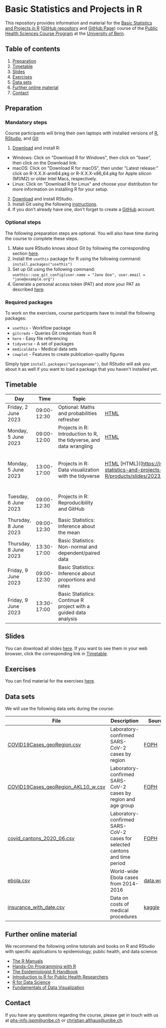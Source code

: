 # Basic Statistics and Projects in R

This repository provides information and material for the [Basic Statistics and Projects in R](https://zuw.me/kurse/dt.php?kid=4474) ([GitHub repository](https://github.com/ISPMBern/basic-statistics-and-projects-in-R) and [GitHub Page](https://ispmbern.github.io/basic-statistics-and-projects-in-R)) course of the [Public Health Sciences Course Program](https://www.medizin.unibe.ch/studies/study_programs/phs_course_program) at the [University of Bern](https://www.unibe.ch).

## Table of contents

1. [Preparation](#preparation)
2. [Timetable](#timetable)
3. [Slides](#slides)
4. [Exercises](#exercises)
5. [Data sets](#data-sets)
6. [Further online material](#further-online-material)
7. [Contact](#contact)

## Preparation

### Mandatory steps

Course participants will bring their own laptops with installed versions of [R](https://www.r-project.org), [RStudio](https://posit.co/products/open-source/rstudio), and [Git](https://git-scm.com):

1. [Download](https://cloud.r-project.org) and install R:
 - Windows: Click on "Download R for Windows", then click on "base", then click on the Download link.
 - macOS: Click on "Download R for macOS", then under "Latest release:" click on R-X.X.X-arm64.pkg or R-X.X.X-x86_64.pkg for Apple silicon (M1/M2) or older Intel Macs, respectively.
 - Linux: Click on "Download R for Linux" and choose your distribution for more information on installing R for your setup.
2. [Download](https://posit.co/download/rstudio-desktop) and install RStudio.
3. Install Git using the following [instructions](https://happygitwithr.com/install-git.html).
4. If you don’t already have one, don't forget to create a [GitHub](https://github.com) account.

### Optional steps

The following preparation steps are optional. You will also have time during the course to complete these steps.

1. Make sure RStudio knows about Git by following the corresponding section [here](https://sites.northwestern.edu/researchcomputing/resources/using-git-and-github-with-r-rstudio).
2. Install the `usethis` package for R using the following command: `install.packages("usethis")`
3. Set up Git using the following command:
`usethis::use_git_config(user.name = "Jane Doe", user.email = "jane@example.org")`
4. Generate a personal access token (PAT) and store your PAT as described [here](https://happygitwithr.com/https-pat.html#get-a-pat).

### Required packages

To work on the exercises, course participants have to install the following packages:

- `usethis` - Workflow package
- `gitcreds` - Queries Git credentials from R
- `here` - Easy file referencing
- `tidyverse` - A set of packages
- `medicaldata` - Medical data sets
- `cowplot` - Features to create publication-quality figures

Simply type `install.packages("packagename")`, but RStudio will ask you about it as well if you want to load a package that you haven't installed yet.

## Timetable

Day | Time | Topic | Slides | Lecturer(s)
--- | ---- | ----- | ------ | -----------
Friday, 2 June 2023 | 09:00-12:30 | Optional: Maths and probabilities refresher | [HTML](https://ispmbern.github.io/basic-statistics-and-projects-in-R/products/slides/2023_course_slides_refresher.html) | Ben Spycher
Monday, 5 June 2023 | 09:00-12:00 | Projects in R: Introduction to R, the tidyverse, and data wrangling | [HTML](https://ispmbern.github.io/basic-statistics-and-projects-in-R/products/slides/2023_course_slides_01_wrangling.html) | Christian Althaus, Alan Haynes
Monday, 5 June 2023 | 13:00-17:00 | Projects in R: Data visualization with the tidyverse | [HTML](https://ispmbern.github.io/basic-statistics-and-projects-in-R/products/slides/2023_course_slides_02_dataviz_withoutsolution.html) [HTML]((https://ispmbern.github.io/basic-statistics-and-projects-in-R/products/slides/2023_course_slides_02_dataviz.html) | Christian Althaus, Judith Bouman, Martin Wohlfender
Tuesday, 6 June 2023 | 09:00-12:30 | Projects in R: Reproducibility and GitHub | | Christian Althaus, Alan Haynes
Thursday, 8 June 2023 | 09:00-12:30 | Basic Statistics: Inference about the mean | | Ben Spycher
Thursday, 8 June 2023 | 13:30-17:00 | Basic Statistics: Non-normal and dependent/paired data | | Beatriz Vidondo
Friday, 9 June 2023 | 09:00-12:30 | Basic Statistics: Inference about proportions and rates | | Ben Spycher
Friday, 9 June 2023 | 13:30-17:00 | Basic Statistics: Continue R project with a guided data analysis | | Ben Spycher, Beatriz Vidondo

## Slides

You can download all slides [here](https://github.com/ISPMBern/basic-statistics-and-projects-in-R/blob/main/products/slides). If you want to see them in your web browser, click the corresponding link in [Timetable](#timetable).

## Exercises

You can find material for the exercises [here](https://github.com/ISPMBern/basic-statistics-and-projects-in-R/blob/main/products/exercises).

## Data sets

We will use the following data sets during the course:

File | Description | Source | Exercise 
---- | ----------- | ------ | --------
[COVID19Cases_geoRegion.csv](data/raw/COVID19Cases_geoRegion.csv) | Laboratory-confirmed SARS-CoV-2 cases by region | [FOPH](https://www.covid19.admin.ch) | -
[COVID19Cases_geoRegion_AKL10_w.csv](data/raw/COVID19Cases_geoRegion_AKL10_w.csv) | Laboratory-confirmed SARS-CoV-2 cases by region and age group | [FOPH](https://www.covid19.admin.ch) | -
[covid_cantons_2020_06.csv](data/processed/covid_cantons_2020_06.csv) | Laboratory-confirmed SARS-CoV-2 cases for selected cantons and time period | [FOPH](https://www.covid19.admin.ch) | -
[ebola.csv](data/raw/ebola.csv) | World-wide Ebola cases from 2014-2016  | [data.world](https://data.world/brianray/ebola-cases) | 4
[insurance_with_date.csv](data/raw/insurance_with_date.csv) | Data on costs of medical procedures | [kaggle](https://www.kaggle.com/datasets/mirichoi0218/insurance?resource=download) | 5

## Further online material

We recommend the following online tutorials and books on R and RStudio with specific applications to epidemiology, public health, and data science:

- [The R Manuals](https://rstudio.github.io/r-manuals/)
- [Hands-On Programming with R](https://rstudio-education.github.io/hopr)
- [The Epidemiologist R Handbook](https://epirhandbook.com/en/)
- [Introduction to R for Public Health Researchers](https://jhudatascience.org/intro_to_r/index.html)
- [R for Data Science](https://r4ds.had.co.nz)
- [Fundamentals of Data Visualization](https://clauswilke.com/dataviz)

## Contact

If you have any questions regarding the course, please get in touch with us at <phs-info.ispm@unibe.ch> or <christian.althaus@unibe.ch>.
